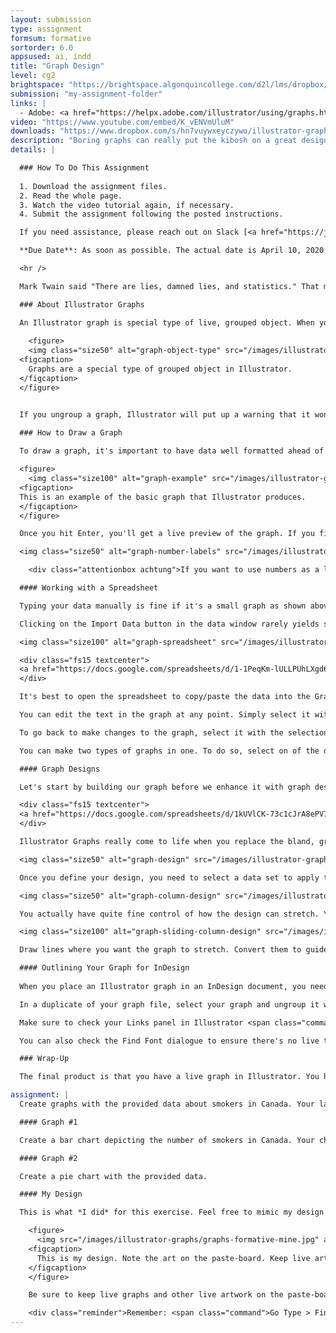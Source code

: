 ```yaml
---
layout: submission
type: assignment
formsum: formative
sortorder: 6.0
appsused: ai, indd
title: "Graph Design"
level: cg2
brightspace: "https://brightspace.algonquincollege.com/d2l/lms/dropbox/user/folder_submit_files.d2l?db=189253&grpid=0&isprv=0&bp=0&ou=227639"
submission: "my-assignment-folder"
links: |
  - Adobe: <a href="https://helpx.adobe.com/illustrator/using/graphs.html" title="Adobe: Graphs" target="_blank">Graphs</a>
video: "https://www.youtube.com/embed/K_vENVmUluM"
downloads: "https://www.dropbox.com/s/hn7vuywxeyczywo/illustrator-graph-design.zip?dl=1"
description: "Boring graphs can really put the kibosh on a great design. As a designer, one of the most difficult and rewarding jobs is to transform boring data into exciting, engaging visuals. The challenge is to present so many numbers in a compelling way."
details: |

  ### How To Do This Assignment
  
  1. Download the assignment files.
  2. Read the whole page.
  3. Watch the video tutorial again, if necessary.
  4. Submit the assignment following the posted instructions.

  If you need assistance, please reach out on Slack [<a href="https://join.slack.com/t/2022graphicde-wu69873/shared_invite/zt-crlvp4tc-olmVUudBP3iCKBOEleiYSA" title="Link to Slack Workspace" target="_blank">Link to Slack workspace</a>]. Everyone must be on Slack!

  **Due Date**: As soon as possible. The actual date is April 10, 2020

  <hr />

  Mark Twain said "There are lies, damned lies, and statistics." That may be true. Well, consider yourself an interpreter of those lies. Columns representing numbers are pretty lame. As designers, it is our job to represent information in an interesting and informative manner. Luckily, Adobe has provided some really great graphing tools in Illustrator. This is what we are going to explore this week.

  ### About Illustrator Graphs

  An Illustrator graph is special type of live, grouped object. When you select a graph, Illustrator's Object Type Indicator tells us it's a live graph object.
  
    <figure>
    <img class="size50" alt="graph-object-type" src="/images/illustrator-graphs/graph-object-type.jpg">
  <figcaption>
    Graphs are a special type of grouped object in Illustrator.
  </figcaption>
  </figure>


  If you ungroup a graph, Illustrator will put up a warning that it won't be live anymore. This means the data won't be editable. If you absolutely must ungroup a graph, make a copy of it first, so you can go back to the live graph if necessary.

  ### How to Draw a Graph
 
  To draw a graph, it's important to have data well formatted ahead of time. It can be in a text file or a spreadsheet. Then, simply take one of the graph tools and draw a rectangle where you want the graph. The data window will open automatically. Type, or better yet, paste your data into the data window. Once you're done, hit the check mark button or hit Enter (not Return).

  <figure>
    <img class="size100" alt="graph-example" src="/images/illustrator-graphs/graph-example.jpg">    
  <figcaption>
  This is an example of the basic graph that Illustrator produces.
  </figcaption>
  </figure>

  Once you hit Enter, you'll get a live preview of the graph. If you find you've entered the data on the wrong axis, just hit the Transpose button in the graph window.

  <img class="size50" alt="graph-number-labels" src="/images/illustrator-graphs/graph-number-labels.jpg">

    <div class="attentionbox achtung">If you want to use numbers as a label in the graph, you need to wrap the text in quote marks.</div>

  #### Working with a Spreadsheet

  Typing your data manually is fine if it's a small graph as shown above. If you have something more intricate, it's better to have your data in a spreadsheet.

  Clicking on the Import Data button in the data window rarely yields satisfactory results.

  <img class="size100" alt="graph-spreadsheet" src="/images/illustrator-graphs/graph-spreadsheet.jpg">

  <div class="fs15 textcenter">
  <a href="https://docs.google.com/spreadsheets/d/1-1PeqKm-lULLPUhLXgd6nXEKY42k2C9M1-ls_r2NGcY/edit?usp=sharing" title="Copy the spreadsheet data" target="_blank" class="limegreen">Spreadsheet Data</a>
  </div>

  It's best to open the spreadsheet to copy/paste the data into the Graph Data Table. You can then click the Apply button (check mark). The graph will be drawn on the artboard. If things don't look right, click the Revert button. Fix your data file and try again.

  You can edit the text in the graph at any point. Simply select it with the Group Selection Tool. Change the text formatting until you are satisfied.

  To go back to make changes to the graph, select it with the selection tool and double-click on the graph tool. You can also control-click on it and make various changes.

  You can make two types of graphs in one. To do so, select on of the data sets with the Group Selection tool. Double-click on the graph tool and select the desired type of graph from the icons from the dialogue.

  #### Graph Designs

  Let's start by building our graph before we enhance it with graph designs

  <div class="fs15 textcenter">
  <a href="https://docs.google.com/spreadsheets/d/1kUVlCK-73c1cJrA8ePV7U9lv7LVmmiVujJG_4-A8krs/edit?usp=sharing" title="Copy the spreadsheet data" target="_blank" class="limegreen">Spreadsheet Data</a>
  </div>

  Illustrator Graphs really come to life when you replace the bland, greyscale shapes with novel designs. you need to define your design first. Go <span class="command">Object > Graph > Design...</span>

  <img class="size50" alt="graph-design" src="/images/illustrator-graphs/graph-design.jpg">

  Once you define your design, you need to select a data set to apply the design to. Use the Group Selection Tool. Once it's selected, go Object > Graph > Column... Choose the settings which suit your graph design.

  <img class="size50" alt="graph-column-design" src="/images/illustrator-graphs/graph-column-design.jpg">

  You actually have quite fine control of how the design can stretch. You can determine which portion of the column stretches using guides.

  <img class="size100" alt="graph-sliding-column-design" src="/images/illustrator-graphs/graph-sliding-column-design.jpg">

  Draw lines where you want the graph to stretch. Convert them to guides using <span class="command">⌘-5</span>. Make sure the guides are unlocked by hitting <span class="command">Option-⌘-;</span>. Create a new graph design with it set to Sliding, as shown.

  #### Outlining Your Graph for InDesign
  
  When you place an Illustrator graph in an InDesign document, you need to ensure it no longer has depencies on fonts or images.

  In a duplicate of your graph file, select your graph and ungroup it with Shift-⌘-G. Illustrator will put up a warning. Click <span class="command">OK</span>. Outline all type by using Shift-⌘-o or <span class="command">Type > Create Outlines</span>.

  Make sure to check your Links panel in Illustrator <span class="command">Window > Links</span> to ensure it's empty. If it's not, delete any placed images from your file.

  You can also check the Find Font dialogue to ensure there's no live type in your Illustrator document. If so, outline it using <span class="command">Type > Create Outlines</span>.

  ### Wrap-Up

  The final product is that you have a live graph in Illustrator. You have a copy of that graph which is outlined. You place the outlined one in InDesign. The end.

assignment: |
  Create graphs with the provided data about smokers in Canada. Your layout can be on a letter or a tabloid page, in either landscape or portrait orientation.

  #### Graph #1

  Create a bar chart depicting the number of smokers in Canada. Your chart must be a sliding bar chart. It can be horizontal or vertical.

  #### Graph #2

  Create a pie chart with the provided data.

  #### My Design

  This is what *I did* for this exercise. Feel free to mimic my design or create your own. The important thing is to use Illustrator's graph tools properly.

    <figure>
      <img src="/images/illustrator-graphs/graphs-formative-mine.jpg" alt="graphs formative mine" class="size100">
    <figcaption>
      This is my design. Note the art on the paste-board. Keep live art there in case you need to go back to it.
    </figcaption>
    </figure>

    Be sure to keep live graphs and other live artwork on the paste-board. Also, limit yourself only to Adobe Fonts.

    <div class="reminder">Remember: <span class="command">Go Type > Find Font</span> to see which fonts are in use in your document. Use the Change function to switch them all to Adobe Fonts.</div>
---
```

